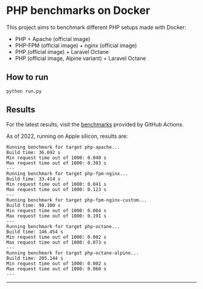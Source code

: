 # PHP benchmarks on Docker

This project aims to benchmark different PHP setups made with Docker:

- PHP + Apache (official image)
- PHP-FPM (official image) + nginx (official image)
- PHP (official image) + Laravel Octane
- PHP (official image, Alpine variant) + Laravel Octane


## How to run

```
python run.py
```


## Results

For the latest results, visit the [benchmarks][] provided by GitHub Actions.

As of 2022, running on Apple silicon, results are:

```
Running benchmark for target php-apache...
Build time: 36.692 s
Min request time out of 1000: 0.040 s
Max request time out of 1000: 0.303 s
---
Running benchmark for target php-fpm-nginx...
Build time: 33.414 s
Min request time out of 1000: 0.041 s
Max request time out of 1000: 0.123 s
---
Running benchmark for target php-fpm-nginx-custom...
Build time: 98.100 s
Min request time out of 1000: 0.004 s
Max request time out of 1000: 0.191 s
---
Running benchmark for target php-octane...
Build time: 146.454 s
Min request time out of 1000: 0.002 s
Max request time out of 1000: 0.073 s
---
Running benchmark for target php-octane-alpine...
Build time: 205.144 s
Min request time out of 1000: 0.002 s
Max request time out of 1000: 0.060 s
---
```

---
[benchmarks]: https://github.com/emyller/php-docker-benchmark/actions/workflows/benchmark.yml
